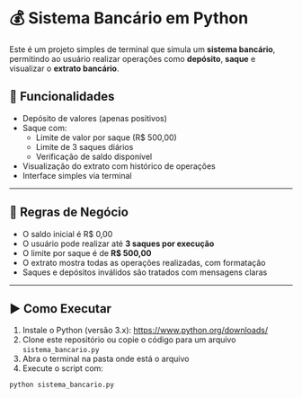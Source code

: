 # 💰 Sistema Bancário em Python

Este é um projeto simples de terminal que simula um **sistema bancário**, permitindo ao usuário realizar operações como **depósito**, **saque** e visualizar o **extrato bancário**.

## 📌 Funcionalidades

- Depósito de valores (apenas positivos)
- Saque com:
  - Limite de valor por saque (R$ 500,00)
  - Limite de 3 saques diários
  - Verificação de saldo disponível
- Visualização do extrato com histórico de operações
- Interface simples via terminal

---

## 🧠 Regras de Negócio

- O saldo inicial é R$ 0,00
- O usuário pode realizar até **3 saques por execução**
- O limite por saque é de **R$ 500,00**
- O extrato mostra todas as operações realizadas, com formatação
- Saques e depósitos inválidos são tratados com mensagens claras

---

## ▶️ Como Executar

1. Instale o Python (versão 3.x): https://www.python.org/downloads/
2. Clone este repositório ou copie o código para um arquivo `sistema_bancario.py`
3. Abra o terminal na pasta onde está o arquivo
4. Execute o script com:

```bash
python sistema_bancario.py
